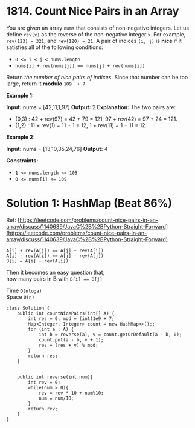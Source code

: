 # 1814. Count Nice Pairs in an Array
You are given an array  `nums`  that consists of non-negative integers. Let us define  `rev(x)`  as the reverse of the non-negative integer  `x`. For example,  `rev(123) = 321`, and  `rev(120) = 21`. A pair of indices  `(i, j)`  is  **nice**  if it satisfies all of the following conditions:

-   `0 <= i < j < nums.length`
-   `nums[i] + rev(nums[j]) == nums[j] + rev(nums[i])`

Return  _the number of nice pairs of indices_. Since that number can be too large, return it  **modulo**  `109  + 7`.

**Example 1:**

**Input:** nums = [42,11,1,97]
**Output:** 2
**Explanation:** The two pairs are:
 - (0,3) : 42 + rev(97) = 42 + 79 = 121, 97 + rev(42) = 97 + 24 = 121.
 - (1,2) : 11 + rev(1) = 11 + 1 = 12, 1 + rev(11) = 1 + 11 = 12.

**Example 2:**

**Input:** nums = [13,10,35,24,76]
**Output:** 4

**Constraints:**

-   `1 <= nums.length <= 105`
-   `0 <= nums[i] <= 109`

# Solution 1: HashMap (Beat 86%)
Ref: [https://leetcode.com/problems/count-nice-pairs-in-an-array/discuss/1140639/JavaC%2B%2BPython-Straight-Forward](https://leetcode.com/problems/count-nice-pairs-in-an-array/discuss/1140639/JavaC%2B%2BPython-Straight-Forward)

`A[i] + rev(A[j]) == A[j] + rev(A[i])`  
`A[i] - rev(A[i]) == A[j] - rev(A[j])`  
`B[i] = A[i] - rev(A[i])`

Then it becomes an easy question that,  
how many pairs in B with  `B[i] == B[j]`  
  
Time  `O(nloga)`  
Space  `O(n)`

```
class Solution {
    public int countNicePairs(int[] A) {
        int res = 0, mod = (int)1e9 + 7;
        Map<Integer, Integer> count = new HashMap<>();;
        for (int a : A) {
            int b = reverse(a), v = count.getOrDefault(a - b, 0);
            count.put(a - b, v + 1);
            res = (res + v) % mod;
        }
        return res;
    }
    
    
    public int reverse(int num){
        int rev = 0;
        while(num > 0){
            rev = rev * 10 + num%10;
            num = num/10;
        }
        return rev;
    }
}
```